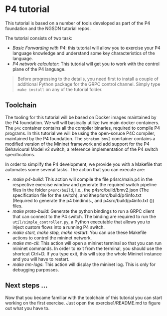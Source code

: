 # P4 tutorial

This tutorial is based on a number of tools developed as part of the P4 foundation and the NGSDN tutorial repos.

The tutorial consists of two task: 

* *Basic Forwarding with P4*: this tutorial will allow you to exercise your P4 language knowledge and understand some key characteristics of the language. 
* *P4 network calculator*: This tutorial will get you to work with the control plane of the P4 language.

> Before progressing to the details, you need first to install a couple of
> additional Python package for the GRPC control channel. Simply type `make
> install` on any of the tutorial folder. 

## Toolchain

The tooling for this tutorial will be based on Docker images maintained by the P4 foundation. We will will basically utilize two main docker containers. The `p4c` container contains all the compiler binaries, required to compile P4 programs. In this tutorial we will be using the open-soruce P4C compiler, maintained by the P4 foundation. The `stratum_bmv2` conrtainer contains a modified version of the Mininet framework and add support for the P4 Behavioural Model v2 switch, a reference implementation of the P4 switch specifications. 

In order to simplify the P4 development, we provide you with a Makefile that automates some several tasks. The action that you can execute are:

- _make p4-build_: This action will compile the file p4src/main.p4 in the respective exercise window and generate
  the required switch pipeline files in the folder `p4src/build`, i.e.,
 the  p4src/build/bmv2.json (The specification file for the switch), and
 ithep4src/build/p4info.txt (Required to generate the p4 bindinds., and
  p4src/build/p4info.txt ()) files.
- _make proto-build_: Generate the python bindings to run a GRPC client that can connect to the P4 switch. The binding are required to run the `util/simple_controller.py`, a Python executable that allows you to inject custom flows into a running P4 switch. 
- *make start, make stop, make restart*: You can use these Makefile actions to control the mininet network. 
- *make mn-cli*: This action will open a mininet terminal so that you can run mininet commands. In order to exit from the terminal, you should use the shortcut Ctrl+D. If you type exit, this will stop the whole Mininet instance and you will have to restart. 
- *make mn-logs*: This action will display the mininet log. This is only for debugging purposses. 

## Next steps ...

Now that you became familiar with the toolchain of this tutorial you can start working on the first exercise. Just open the exercise1/README.md to figure out what you have to. 
